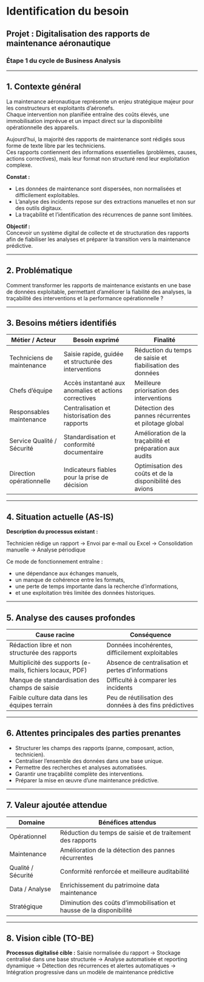 # Identification du besoin  
## Projet : Digitalisation des rapports de maintenance aéronautique  
### Étape 1 du cycle de Business Analysis  

---

## 1. Contexte général  

La maintenance aéronautique représente un enjeu stratégique majeur pour les constructeurs et exploitants d’aéronefs.  
Chaque intervention non planifiée entraîne des coûts élevés, une immobilisation imprévue et un impact direct sur la disponibilité opérationnelle des appareils.

Aujourd’hui, la majorité des rapports de maintenance sont rédigés sous forme de texte libre par les techniciens.  
Ces rapports contiennent des informations essentielles (problèmes, causes, actions correctives), mais leur format non structuré rend leur exploitation complexe.

**Constat :**
- Les données de maintenance sont dispersées, non normalisées et difficilement exploitables.  
- L’analyse des incidents repose sur des extractions manuelles et non sur des outils digitaux.  
- La traçabilité et l’identification des récurrences de panne sont limitées.  

**Objectif :**  
Concevoir un système digital de collecte et de structuration des rapports afin de fiabiliser les analyses et préparer la transition vers la maintenance prédictive.

---

## 2. Problématique  

Comment transformer les rapports de maintenance existants en une base de données exploitable, permettant d’améliorer la fiabilité des analyses, la traçabilité des interventions et la performance opérationnelle ?

---

## 3. Besoins métiers identifiés  

| Métier / Acteur | Besoin exprimé | Finalité |
|------------------|----------------|----------|
| Techniciens de maintenance | Saisie rapide, guidée et structurée des interventions | Réduction du temps de saisie et fiabilisation des données |
| Chefs d’équipe | Accès instantané aux anomalies et actions correctives | Meilleure priorisation des interventions |
| Responsables maintenance | Centralisation et historisation des rapports | Détection des pannes récurrentes et pilotage global |
| Service Qualité / Sécurité | Standardisation et conformité documentaire | Amélioration de la traçabilité et préparation aux audits |
| Direction opérationnelle | Indicateurs fiables pour la prise de décision | Optimisation des coûts et de la disponibilité des avions |

---

## 4. Situation actuelle (AS-IS)  

**Description du processus existant :**

Technicien rédige un rapport → Envoi par e-mail ou Excel → Consolidation manuelle → Analyse périodique


Ce mode de fonctionnement entraîne :  
- une dépendance aux échanges manuels,  
- un manque de cohérence entre les formats,  
- une perte de temps importante dans la recherche d’informations,  
- et une exploitation très limitée des données historiques.

---

## 5. Analyse des causes profondes  

| Cause racine | Conséquence |
|---------------|-------------|
| Rédaction libre et non structurée des rapports | Données incohérentes, difficilement exploitables |
| Multiplicité des supports (e-mails, fichiers locaux, PDF) | Absence de centralisation et pertes d’informations |
| Manque de standardisation des champs de saisie | Difficulté à comparer les incidents |
| Faible culture data dans les équipes terrain | Peu de réutilisation des données à des fins prédictives |

---

## 6. Attentes principales des parties prenantes  

- Structurer les champs des rapports (panne, composant, action, technicien).  
- Centraliser l’ensemble des données dans une base unique.  
- Permettre des recherches et analyses automatisées.  
- Garantir une traçabilité complète des interventions.  
- Préparer la mise en œuvre d’une maintenance prédictive.

---

## 7. Valeur ajoutée attendue  

| Domaine | Bénéfices attendus |
|----------|--------------------|
| Opérationnel | Réduction du temps de saisie et de traitement des rapports |
| Maintenance | Amélioration de la détection des pannes récurrentes |
| Qualité / Sécurité | Conformité renforcée et meilleure auditabilité |
| Data / Analyse | Enrichissement du patrimoine data maintenance |
| Stratégique | Diminution des coûts d’immobilisation et hausse de la disponibilité |

---

## 8. Vision cible (TO-BE)  

**Processus digitalisé cible :**
Saisie normalisée du rapport → Stockage centralisé dans une base structurée → Analyse automatisée et reporting dynamique → Détection des récurrences et alertes automatiques → Intégration progressive dans un modèle de maintenance prédictive
